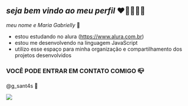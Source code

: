 ## _seja bem vindo ao meu perfil_ ❤️‍🔥🤍🇧🇷

_meu nome e Maria Gabrielly_ 💓

- estou estudando no alura (https://www.alura.com.br) 
- estou me desenvolvendo na linguagem JavaScript
- utilizo esse espaço para minha organização e compartilhamento dos projetos desenvolvidos 

### VOCÊ PODE ENTRAR EM CONTATO COMIGO 📪
@g_sant4s 
💖


![](https://media1.tenor.com/m/SvXwSnuFdtUAAAAC/hug-love.gif 
)

